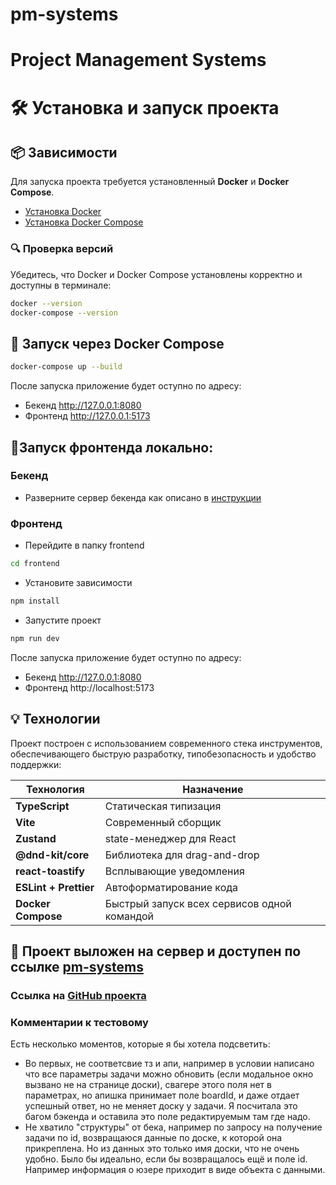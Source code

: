 # pm-systems
# Project Management Systems

# 🛠️ Установка и запуск проекта

## 📦 Зависимости

Для запуска проекта требуется установленный **Docker** и **Docker Compose**.

- [Установка Docker](https://www.docker.com/get-started)
- [Установка Docker Compose](https://docs.docker.com/compose/install/)

### 🔍 Проверка версий

Убедитесь, что Docker и Docker Compose установлены корректно и доступны в терминале:

```bash
docker --version
docker-compose --version
```

## 🐳 Запуск через Docker Compose

```bash
docker-compose up --build
```

После запуска приложение будет оступно по адресу:
- Бекенд http://127.0.0.1:8080
- Фронтенд http://127.0.0.1:5173

## 🧪Запуск фронтенда локально:

### Бекенд
- Разверните сервер бекенда как описано в [инструкции](https://github.com/avito-tech/tech-internship/blob/main/Tech%20Internships/Frontend/Frontend-trainee-assignment-spring-2025/server/README.md)
### Фронтенд
- Перейдите в папку frontend
```bash
cd frontend
```
- Установите зависимости
```bash
npm install
```
- Запустите проект
```bash
npm run dev
```
После запуска приложение будет оступно по адресу:
- Бекенд http://127.0.0.1:8080
- Фронтенд http://localhost:5173

## 💡 Технологии

Проект построен с использованием современного стека инструментов, обеспечивающего быструю разработку, типобезопасность и удобство поддержки:

| Технология              | Назначение                                                                |
|-------------------------|---------------------------------------------------------------------------|
| **TypeScript**          | Статическая типизация                                                     |
| **Vite**                | Современный сборщик                                                       |
| **Zustand**             | state-менеджер для React                                                  |
| **@dnd-kit/core**       | Библиотека для drag-and-drop                                              |
| **react-toastify**      | Всплывающие уведомления                                                   |
| **ESLint + Prettier**   | Автоформатирование кода                                                   |
| **Docker Compose**      | Быстрый запуск всех сервисов одной командой                               |

## 📁 Проект выложен на сервер и доступен по ссылке [pm-systems](http://109.172.31.240/)

### Ссылка на [GitHub проекта](https://github.com/Anastasiia-Nist/pm-systems)

### Комментарии к тестовому
Есть несколько моментов, которые я бы хотела подсветить:
- Во первых, не соответсвие тз и апи, например в условии написано что все параметры задачи можно обновить 
(если модальное окно вызвано не на странице доски), свагере этого поля нет в параметрах, но апишка принимает поле boardId, и даже отдает успешный ответ, 
но не меняет доску у задачи. Я посчитала это багом бэкенда и оставила это поле редактируемым там где надо.
- Не хватило "структуры" от бека, например по запросу на получение задачи по id, возвращаюся данные по доске, 
к которой она прикреплена. Но из данных это только имя доски, что не очень удобно. Было бы идеально, если бы возвращалось ещё и поле id.
Например информация о юзере приходит в виде объекта с данными.
